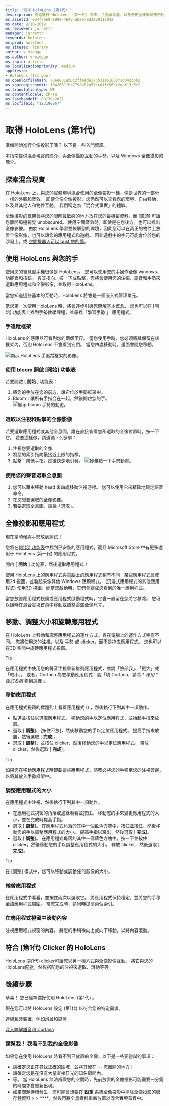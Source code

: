 ```yaml
---
title: '取得 HoloLens (第1代) '
description: 開始進行 HoloLens (第一代) 介面、手追蹤功能，以及使用全像攝影應用程式的簡短教學課程。
ms.assetid: 064f7eb0-190e-4643-abeb-ed3b09312042
ms.date: 9/16/2019
ms.reviewer: jarrettr
manager: jarrettr
keywords: hololens
ms.prod: hololens
ms.sitesec: library
author: v-miegge
ms.author: v-miegge
ms.topic: article
ms.localizationpriority: medium
appliesto:
- HoloLens (1st gen)
ms.openlocfilehash: 70ee881eb0c2ffaade173b31e5168371d042bbb2
ms.sourcegitcommit: f04f631fbe7798a82a57cc01fc56dc2edf13c5f2
ms.translationtype: MT
ms.contentlocale: zh-TW
ms.lasthandoff: 08/30/2021
ms.locfileid: "123190067"
---
```

# <a name="getting-around-hololens-1st-gen"></a>取得 HoloLens (第1代) 

準備開始進行全像投影了嗎？ 以下是一些入門資訊。

本指南提供混合現實的簡介、與全像攝影互動的手勢，以及 Windows 全像攝影的簡介。

## <a name="discover-mixed-reality"></a>探索混合現實

在 HoloLens 上，與您的實體環境混合使用的全像投影一樣，像是世界的一部分一樣的外觀和音效。 即使全像全像投影，您仍然可以查看您的環境、自由移動，以及與其他人和物件互動。 我們稱之為「混合式事實」的體驗。

全像攝影的框架會將您的眼睛最敏感的地方放在您的最機密資料，而 [鏡頭] 可讓您離開周邊視覺 unobscured。 使用空間音效時，即使是在您後方，也可以找出全像影像。 由於 HoloLens 學習並瞭解您的環境，因此您可以在真正的物件上放置全像影像，也可以讓您的應用程式和遊戲。 因此遊戲中的字元可能會位於您的沙發上，或 [空間機器人可以 bust 您的牆](https://www.microsoft.com/store/apps/9nblggh5fv3j)。

## <a name="use-hololens-with-your-hands"></a>使用 HoloLens 與您的手

使用您的智慧型手機很像是 HoloLens。 您可以使用您的手操作全像 windows、功能表和按鈕。  與其指向、按一下或點擊，您將會使用您的注視、[語音](hololens-cortana.md)和手勢來選取應用程式和全像影像，並取得 HoloLens。

當您知道這些基本的互動時，HoloLens 將會是一個嵌入式管理單元。

當您第一次使用 HoloLens 時，將會逐步引導您瞭解基本概念。 您也可以在 [開始] 功能表上找到手勢教學課程，並尋找「學習手勢 **」** 應用程式。

### <a name="the-hand-tracking-frame"></a>手追蹤框架

HoloLens 的感應器可看到您的兩個英尺。 當您使用手時，您必須將其保留在該框架內，否則 HoloLens 不會看到它們。 當您四處移動時，畫面會隨您移動。  

![顯示 HoloLens 手追蹤框架的影像。](./images/hololens-2-gesture-frame.png)

### <a name="open-the-start-menu-with-bloom"></a>使用 bloom 開啟 [開始] 功能表

若要開啟 [ **開始** ] 功能表：

1. 將您的手放在您的前方，讓它位於手勢框架中。
1. Bloom：讓所有手指合在一起，然後開啟您的手。
  ![顯示 bloom 手勢的動畫。](./images/hololens-bloom.gif)

### <a name="select-holograms-with-gaze-and-air-tap"></a>選取以注視和點擊的全像影像

若要選取應用程式或其他全息圖，請在直接查看您所選取的全像位置時，按一下它。 若要這樣做，請遵循下列步驟：

1. 注視您要選取的全像
1. 將您的索引指向最接近上限的指標。
1. 點擊：降低手指，然後快速地引發。
   ![輕量點一下手勢動畫。](./images/hololens-air-tap.gif)

### <a name="select-a-hologram-by-using-your-voice"></a>使用您的聲音選取全息圖

1. 您可以藉由移動 head 來四處移動注視游標。 您可以使用它來精確地鎖定語音命令。
1. 在您想要選取的全像影像。
1. 若要選取全息圖，請說「選取」。

## <a name="holograms-and-apps"></a>全像投影和應用程式

現在是時候將手勢放到測試！

您將在[[開始] 功能表](holographic-home.md)中找到已安裝的應用程式，而且 Microsoft Store 中有更多適用于 HoloLens (第一代) 的應用程式。

開啟 [ **開始** ] 功能表，然後選取應用程式！

使用 HoloLens 上的應用程式與電腦上的應用程式稍有不同：某些應用程式會使用2d 視圖，並看起來像其他 Windows 應用程式。  (沉浸式應用程式的其他應用程式) 使用3D 視圖，而當您啟動時，它們會變成您看到的唯一應用程式。

當您放置應用程式視窗或應用程式啟動程式時，它會一直留在您將它移除。 您可以隨時在混合實境首頁中移動或調整這些全像尺寸。

## <a name="move-resize-and-rotate-apps"></a>移動、調整大小和旋轉應用程式

在 HoloLens 上移動和調整應用程式的運作方式，與在電腦上的運作方式稍有不同。 您將使用您的注視，以及 [手勢](https://support.microsoft.com/help/12644/hololens-use-gestures) 或 [clicker](hololens1-clicker.md)，而不是拖曳應用程式。 您也可以在3D 空間中旋轉應用程式視窗。

> [!TIP]
> 在應用程式中使用您的聲音注視重新排列應用程式，並說「臉部我」、「更大」或「較小」。 或者，Cortana 為您移動應用程式：說「嗨 Cortana，請將 \* *應用 \* 程式名稱* 移到這裡」。

### <a name="move-an-app"></a>移動應用程式

在應用程式視窗的標題列上看看應用程式 () ，然後執行下列其中一項動作。

- 點選並按住以選取應用程式。 移動您的手以定位應用程式，並抬起手指來放置。
- 選取 [ **調整**]、[按住不放]，然後移動您的手以定位應用程式。 提高手指來放置，然後選取 [ **完成**]。
- 選取 [ **調整**]，並按住 clicker，然後移動您的手以定位應用程式。 釋放 clicker，然後選取 [ **完成**]。

> [!TIP]
> 如果您在移動應用程式時卸載這些應用程式，請務必將您的手移至您的注視旁邊，以將其放入手勢框架中。

### <a name="resize-an-app"></a>調整應用程式的大小

在應用程式中注視，然後執行下列其中一項動作。

- 在應用程式視窗的角落或邊緣看看並按住。 移動您的手來變更應用程式的大小，並在完成時提高手指。
- 選取 [ **調整**]。 在應用程式角落的其中一個藍色方塊中，按住並按住，然後移動您的手以調整應用程式的大小。 提高手指以釋出，然後選取 [ **完成**]。
- 選取 [ **調整**]。 在應用程式角落的其中一個藍色方塊中，按一下並按住 clicker，然後移動您的手以調整應用程式的大小。 釋放 clicker，然後選取 [ **完成**]。

> [!TIP]
> 在 [調整] 模式中，您可以移動或調整任何影像的大小。

### <a name="rotate-an-app"></a>輪替應用程式

在應用程式中看看，並按住兩次以選取它。 將應用程式保持穩定，並將您的手移至該應用程式周圍。 當您完成時，請同時提高兩個索引。

### <a name="scroll-content-in-an-app-window"></a>在應用程式視窗中滾動內容

注視應用程式視窗的內容。 將您的手稍微向上或向下移動，以將內容滾動。

## <a name="meet-the-hololens-1st-gen-clicker"></a>符合 (第1代) Clicker 的 HoloLens

[HoloLens (第1代) clicker](hololens1-clicker.md)可讓您以另一種方式與全像影像互動。 將它與您的 HoloLens[配對](hololens-connect-devices.md)，然後搭配您的注視來選取、滾動等等。

## <a name="next-steps"></a>後續步驟

恭喜！ 您已經準備好使用 HoloLens (第1代) 。

現在您可以將 HoloLens 設定 (第1代) 以符合您的特定需求。

[連線藍牙裝置，例如滑鼠和鍵盤](hololens-connect-devices.md)

[深入瞭解語音和 Cortana](hololens-cortana.md)

### <a name="help-i-dont-see-my-holograms"></a>請幫我！ 我看不到我的全像影像

如果您在使用 HoloLens 時看不到已放置的全像，以下是一些要嘗試的事項：

- 請確定您正在尋找正確的區域，並將其留在 &mdash; 您離開的地方！
- 請確定您是在沒有大量直接日光的知名房間內。
- 等。 當 HoloLens 無法辨識您的空間時，先前放置的全像投影可能需要一分鐘的時間才會重新出現。
- 如果問題持續發生，您可能會想要在 **設定** 系統全像投影中清除全像投影的儲存體資料  >    >  ****，然後再將全息資料重新放置於混合實境首頁中。
